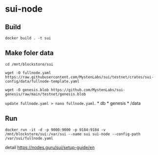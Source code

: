 # sui-node
  
## Build
    docker build . -t sui

## Make foler data
    cd /mnt/blockstore/sui
  
    wget -O fullnode.yaml https://raw.githubusercontent.com/MystenLabs/sui/testnet/crates/sui-config/data/fullnode-template.yaml
  
    wget -O genesis.blob https://github.com/MystenLabs/sui-genesis/raw/main/testnet/genesis.blob
  
  `update fullnode.yaml > nano fullnode.yaml`.
      * db
      * genesis
      * /data
## Run
    docker run -it -d -p 9000:9000 -p 9184:9184 -v /mnt/blockstore/sui:/var/sui --name sui sui-node --config-path /var/sui/fullnode.yaml
    
detail https://nodes.guru/sui/setup-guide/en

